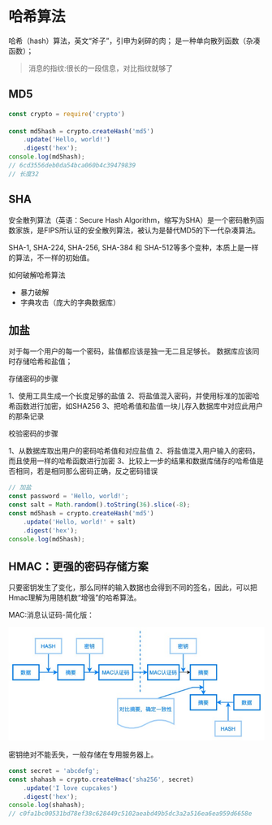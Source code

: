 # 哈希算法
哈希（hash）算法，英文“斧子”，引申为剁碎的肉；
是一种单向散列函数（杂凑函数）；
> 消息的指纹:很长的一段信息，对比指纹就够了

## MD5

```js
const crypto = require('crypto')

const md5hash = crypto.createHash('md5')
    .update('Hello, world!')
    .digest('hex');
console.log(md5hash);
// 6cd3556deb0da54bca060b4c39479839
// 长度32
```


## SHA

安全散列算法（英语：Secure Hash Algorithm，缩写为SHA）是一个密码散列函数家族，是FIPS所认证的安全散列算法，被认为是替代MD5的下一代杂凑算法。

SHA-1, SHA-224, SHA-256, SHA-384 和 SHA-512等多个变种，本质上是一样的算法，不一样的初始值。

如何破解哈希算法
- 暴力破解
- 字典攻击（庞大的字典数据库）

## 加盐

对于每一个用户的每一个密码，盐值都应该是独一无二且足够长。
数据库应该同时存储哈希和盐值；

存储密码的步骤

1、使用工具生成一个长度足够的盐值
2、将盐值混入密码，并使用标准的加密哈希函数进行加密，如SHA256
3、把哈希值和盐值一块儿存入数据库中对应此用户的那条记录


校验密码的步骤

1、从数据库取出用户的密码哈希值和对应盐值
2、将盐值混入用户输入的密码，而且使用一样的哈希函数进行加密
3、比较上一步的结果和数据库储存的哈希值是否相同，若是相同那么密码正确，反之密码错误
```js
// 加盐
const password = 'Hello, world!';
const salt = Math.random().toString(36).slice(-8);
const md5hash = crypto.createHash('md5')
    .update('Hello, world!' + salt)
    .digest('hex');
console.log(md5hash);
```

## HMAC：更强的密码存储方案

只要密钥发生了变化，那么同样的输入数据也会得到不同的签名，因此，可以把Hmac理解为用随机数“增强”的哈希算法。

MAC:消息认证码-简化版：

![Open-SSL](https://raw.githubusercontent.com/oldmanz/cipherdoc/master/docs/images/mac认证码.jpg)

密钥绝对不能丢失，一般存储在专用服务器上。
```js
const secret = 'abcdefg';
const shahash = crypto.createHmac('sha256', secret)
    .update('I love cupcakes')
    .digest('hex');
console.log(shahash);
// c0fa1bc00531bd78ef38c628449c5102aeabd49b5dc3a2a516ea6ea959d6658e
```